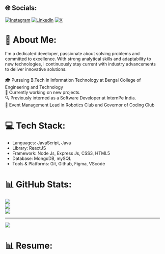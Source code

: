 ## 🌐 Socials:
[![Instagram](https://img.shields.io/badge/Instagram-%23E4405F.svg?logo=Instagram&logoColor=white)](https://instagram.com/https://www.instagram.com/realrohitsingh18/) [![LinkedIn](https://img.shields.io/badge/LinkedIn-%230077B5.svg?logo=linkedin&logoColor=white)](https://linkedin.com/in/https://www.linkedin.com/in/rohit-singh-b10374189/) [![X](https://img.shields.io/badge/X-black.svg?logo=X&logoColor=white)](https://x.com/https://x.com/_iamrohit01_) 

# 💫 About Me:
I'm a dedicated developer, passionate about solving problems and committed to excellence. With strong analytical skills and adaptability to new technologies, I continuously stay current with industry advancements to deliver innovative solutions.<br><br>🎓 Pursuing B.Tech in Information Technology at Bengal College of Engineering and Technology<br>🚀 Currently working on new projects.<br>🔍 Previously interned as a Software Developer at InternPe India.<br>👥 Event Management Lead in Robotics Club and Governor of Coding Club

# 💻 Tech Stack:
- Languages: JavaScript, Java
- Library: ReactJS
- Framework: Node Js, Express Js, CSS3, HTML5
- Database: MongoDB, mySQL
- Tools & Platforms: Git, Github, Figma, VScode

# 📊 GitHub Stats:
![](https://github-readme-stats.vercel.app/api?username=realrohitsingh&theme=dark&hide_border=false&include_all_commits=false&count_private=false)<br/>
![](https://nirzak-streak-stats.vercel.app/?user=realrohitsingh&theme=dark&hide_border=false)<br/>
![](https://github-readme-stats.vercel.app/api/top-langs/?username=realrohitsingh&theme=dark&hide_border=false&include_all_commits=false&count_private=false&layout=compact)

---
[![](https://visitcount.itsvg.in/api?id=realrohitsingh&icon=0&color=0)](https://visitcount.itsvg.in)

# 📊 Resume:
[](https://drive.google.com/file/d/1GNQf8XbgGSs1qf7XQkH8HVbrXRVn8ltM/view?usp=sharing)

<!-- Proudly created with GPRM ( https://gprm.itsvg.in ) -->
